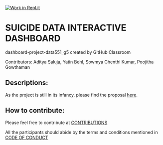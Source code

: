 [![Work in Repl.it](https://classroom.github.com/assets/work-in-replit-14baed9a392b3a25080506f3b7b6d57f295ec2978f6f33ec97e36a161684cbe9.svg)](https://classroom.github.com/online_ide?assignment_repo_id=371215&assignment_repo_type=GroupAssignmentRepo)

# SUICIDE DATA INTERACTIVE DASHBOARD
dashboard-project-data551_g5 created by GitHub Classroom

Contributors: Aditya Saluja, Yatin Behl, Sowmya Chenthi Kumar, Poojitha Gowthaman

## Descriptions:

As the project is still in its infancy, please find the proposal [here](https://github.com/ubco-mds-2020-labs/dashboard-project-data551_g5/blob/main/PROPOSAL.md).

## How to contribute:

Please feel free to contribute at [CONTRIBUTIONS](https://github.com/ubco-mds-2020-labs/dashboard-project-data551_g5/blob/main/Contributions.md)

All the participants should abide by the terms and conditions mentioned in [CODE OF CONDUCT](https://github.com/ubco-mds-2020-labs/dashboard-project-data551_g5/blob/main/CODE_OF_CONDUCT.md)

